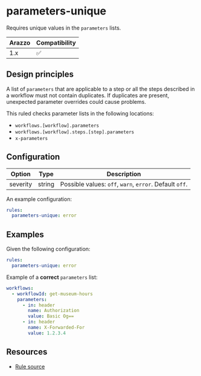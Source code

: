 # parameters-unique

Requires unique values in the `parameters` lists.

| Arazzo | Compatibility |
| ------ | ------------- |
| 1.x    | ✅            |

## Design principles

A list of `parameters` that are applicable to a step or all the steps described in a workflow must not contain duplicates.
If duplicates are present, unexpected parameter overrides could cause problems.

This ruled checks parameter lists in the following locations:

- `workflows.[workflow].parameters`
- `workflows.[workflow].steps.[step].parameters`
- `x-parameters`

## Configuration

| Option   | Type   | Description                                             |
| -------- | ------ | ------------------------------------------------------- |
| severity | string | Possible values: `off`, `warn`, `error`. Default `off`. |

An example configuration:

```yaml
rules:
  parameters-unique: error
```

## Examples

Given the following configuration:

```yaml
rules:
  parameters-unique: error
```

Example of a **correct** `parameters` list:

```yaml Correct example
workflows:
  - workflowId: get-museum-hours
    parameters:
      - in: header
        name: Authorization
        value: Basic Og==
      - in: header
        name: X-Forwarded-For
        value: 1.2.3.4
```

## Resources

- [Rule source](https://github.com/Redocly/redocly-cli/blob/main/packages/core/src/rules/arazzo/parameters-unique.ts)
